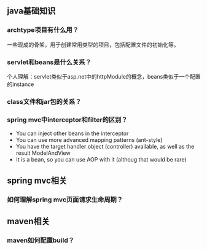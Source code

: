 ## java基础知识

### archtype项目有什么用？
一些现成的骨架，用于创建常用类型的项目，包括配置文件的初始化等。

### servlet和beans是什么关系？
个人理解：servlet类似于asp.net中的httpModule的概念，beans类似于一个配置的instance


### class文件和jar包的关系？

### spring mvc中interceptor和filter的区别？
- You can inject other beans in the interceptor
- You can use more advanced mapping patterns (ant-style)
- You have the target handler object (controller) available, as well as the result ModelAndView
- It is a bean, so you can use AOP with it (althoug that would be rare)

## spring mvc相关

### 如何理解spring mvc页面请求生命周期？

## maven相关

### maven如何配置build？


